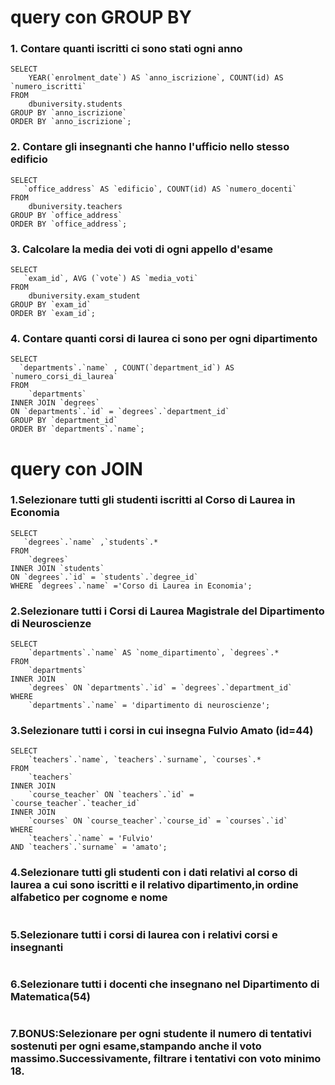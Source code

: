 # query con GROUP BY

### 1. Contare quanti iscritti ci sono stati ogni anno
```
SELECT 
    YEAR(`enrolment_date`) AS `anno_iscrizione`, COUNT(id) AS `numero_iscritti`
FROM
    dbuniversity.students
GROUP BY `anno_iscrizione`
ORDER BY `anno_iscrizione`;
```
### 2. Contare gli insegnanti che hanno l'ufficio nello stesso edificio
```
SELECT 
   `office_address` AS `edificio`, COUNT(id) AS `numero_docenti`
FROM
    dbuniversity.teachers
GROUP BY `office_address`
ORDER BY `office_address`;
```
### 3. Calcolare la media dei voti di ogni appello d'esame
```
SELECT 
   `exam_id`, AVG (`vote`) AS `media_voti`
FROM
    dbuniversity.exam_student
GROUP BY `exam_id`
ORDER BY `exam_id`;
```
### 4. Contare quanti corsi di laurea ci sono per ogni dipartimento
```
SELECT 
  `departments`.`name` , COUNT(`department_id`) AS `numero_corsi_di_laurea`
FROM
    `departments`
INNER JOIN `degrees`
ON `departments`.`id` = `degrees`.`department_id`
GROUP BY `department_id`
ORDER BY `departments`.`name`;
```
# query con JOIN

### 1.Selezionare tutti gli studenti iscritti al Corso di Laurea in Economia
```
SELECT 
   `degrees`.`name` ,`students`.*
FROM
    `degrees`
INNER JOIN `students`
ON `degrees`.`id` = `students`.`degree_id`
WHERE `degrees`.`name` ='Corso di Laurea in Economia';
```
### 2.Selezionare tutti i Corsi di Laurea Magistrale del Dipartimento di Neuroscienze
```
SELECT 
    `departments`.`name` AS `nome_dipartimento`, `degrees`.*
FROM
    `departments`
INNER JOIN
    `degrees` ON `departments`.`id` = `degrees`.`department_id`
WHERE
    `departments`.`name` = 'dipartimento di neuroscienze';
```
### 3.Selezionare tutti i corsi in cui insegna Fulvio Amato (id=44)
```
SELECT 
    `teachers`.`name`, `teachers`.`surname`, `courses`.*
FROM
    `teachers`
INNER JOIN
    `course_teacher` ON `teachers`.`id` = `course_teacher`.`teacher_id`
INNER JOIN
    `courses` ON `course_teacher`.`course_id` = `courses`.`id`
WHERE
    `teachers`.`name` = 'Fulvio'
AND `teachers`.`surname` = 'amato';
```
### 4.Selezionare tutti gli studenti con i dati relativi al corso di laurea a cui sono iscritti e il relativo dipartimento,in ordine alfabetico per cognome e nome
```

```
### 5.Selezionare tutti i corsi di laurea con i relativi corsi e insegnanti
```

```
### 6.Selezionare tutti i docenti che insegnano nel Dipartimento di Matematica(54)
```

```
### 7.BONUS:Selezionare per ogni studente il numero di tentativi sostenuti per ogni esame,stampando anche il voto massimo.Successivamente, filtrare i tentativi con voto minimo 18.
```

```